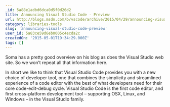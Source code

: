 ```yaml
---
_id: 5a88e1adbd6dca0d5f0d26d2
title: Announcing Visual Studio Code - Preview
url: http://blogs.msdn.com/b/vscode/archive/2015/04/29/announcing-visual-studio-code-preview.aspx
category: libraries-tools
slug: 'announcing-visual-studio-code-preview'
user_id: 5a83ce59d6eb0005c4ecda2c
createdOn: '2015-05-01T19:34:29.000Z'
tags: []
---
```


Soma has a pretty good overview on his blog as does the Visual Studio web site.  So we won’t repeat all that information here.

In short we like to think that Visual Studio Code provides you with a new choice of developer tool, one that combines the simplicity and streamlined experience of a code editor with the best of what developers need for their core code-edit-debug cycle. Visual Studio Code is the first code editor, and first cross-platform development tool – supporting OSX, Linux, and Windows – in the Visual Studio family.  
